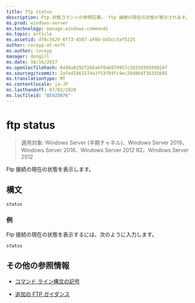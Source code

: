 ```yaml
---
title: ftp status
description: Ftp 状態コマンドの参照記事。 ftp 接続の現在の状態が表示されます。
ms.prod: windows-server
ms.technology: manage-windows-commands
ms.topic: article
ms.assetid: d78c5629-6f73-4587-af0b-bd3cc3af5225
author: coreyp-at-msft
ms.author: coreyp
manager: dongill
ms.date: 10/16/2017
ms.openlocfilehash: 6488a8292f266a6f0ab979957c2833d30509824f
ms.sourcegitcommit: 2afed2461574a3f53f84fc9ec28d86df3b335685
ms.translationtype: MT
ms.contentlocale: ja-JP
ms.lasthandoff: 07/02/2020
ms.locfileid: "85925676"
---
```

# <a name="ftp-status"></a>ftp status

> 適用対象: Windows Server (半期チャネル)、Windows Server 2019、Windows Server 2016、Windows Server 2012 R2、Windows Server 2012

Ftp 接続の現在の状態を表示します。

## <a name="syntax"></a>構文

```
status
```

### <a name="examples"></a>例

Ftp 接続の現在の状態を表示するには、次のように入力します。

```
status
```

## <a name="additional-references"></a>その他の参照情報

- [コマンド ライン構文の記号](command-line-syntax-key.md)

- [追加の FTP ガイダンス](https://docs.microsoft.com/previous-versions/orphan-topics/ws.10/cc756013(v=ws.10))

